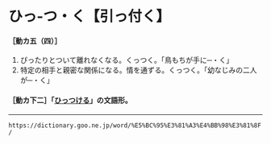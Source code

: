 # ひっ‐つ・く【引っ付く】
#### ［動カ五（四）］

1.  ぴったりとついて離れなくなる。くっつく。「鳥もちが手に─・く」
2.  特定の相手と親密な関係になる。情を通ずる。くっつく。「幼なじみの二人が─・く」
    

#### ［動カ下二］「[ひっつける](https://dictionary.goo.ne.jp/word/%E5%BC%95%E3%81%A3%E4%BB%98%E3%81%91%E3%82%8B/#jn-185550)」の文語形。

---
`https://dictionary.goo.ne.jp/word/%E5%BC%95%E3%81%A3%E4%BB%98%E3%81%8F/`